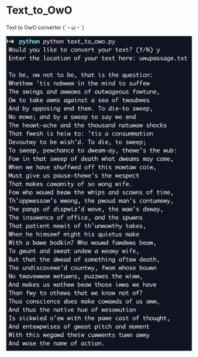 # Text_to_OwO
Text to OwO converter (´・ω・\`)

![Image Ex.](https://raw.githubusercontent.com/DakshKalley/Text_to_OwO/master/ExampleUse.png)
